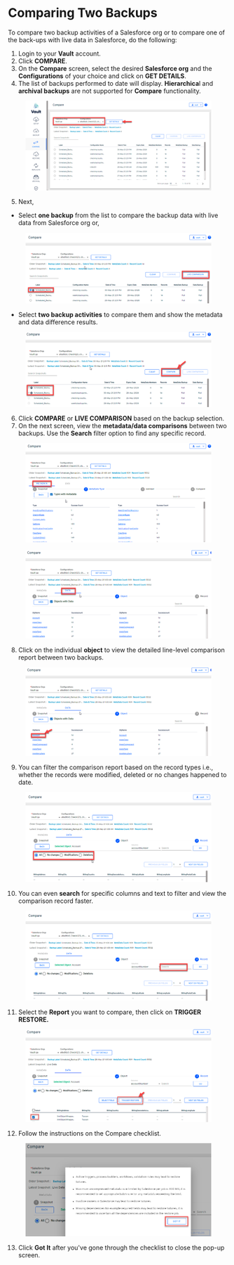 # Comparing Two Backups

To compare two backup activities of a Salesforce org or to compare one of the back-ups with live data in Salesforce, do the following:

1. Login to your **Vault** account.
2. Click **COMPARE**.
3. On the **Compare** screen, select the desired **Salesforce org** and the **Configurations** of your choice and click on **GET DETAILS**.&#x20;
4. The list of backups performed to date will display. **Hierarchica**l and **archival backups** are not supported for **Compare** functionality.

<figure><img src="../../../../.gitbook/assets/image (14) (1) (1) (1) (1) (1) (1) (1) (1) (1) (1) (1) (1) (1) (1) (1) (1).png" alt=""><figcaption></figcaption></figure>

5. Next,

* Select **one backup** from the list to compare the backup data with live data from Salesforce org or,

<figure><img src="../../../../.gitbook/assets/image (16) (1) (1) (1) (1) (1) (1) (1) (1) (1) (1) (1) (1) (1) (1) (1) (1).png" alt=""><figcaption></figcaption></figure>

* Select **two backup activities** to compare them and show the metadata and data difference results.

<figure><img src="../../../../.gitbook/assets/image (17) (1) (1) (1) (1) (1) (1) (1) (1) (1) (1) (1) (1) (1) (1) (1).png" alt=""><figcaption></figcaption></figure>

6. Click **COMPARE** or **LIVE COMPARISON** based on the backup selection.
7. On the next screen, view the **metadata/data comparisons** between two backups. Use the **Search** filter option to find any specific record.

<figure><img src="../../../../.gitbook/assets/image (18) (1) (1) (1) (1) (1) (1) (1) (1) (1) (1) (1) (1) (1) (1).png" alt=""><figcaption></figcaption></figure>

<figure><img src="../../../../.gitbook/assets/image (19) (1) (1) (1) (1) (1) (1) (1) (1) (1) (1) (1) (1) (1) (1).png" alt=""><figcaption></figcaption></figure>

8. Click on the individual **object** to view the detailed line-level comparison report between two backups.

<figure><img src="../../../../.gitbook/assets/image (20) (1) (1) (1) (1) (1) (1) (1) (1) (1) (1) (1) (1) (1) (1).png" alt=""><figcaption></figcaption></figure>

9. You can filter the comparison report based on the record types i.e., whether the records were modified, deleted or no changes happened to date.

<figure><img src="../../../../.gitbook/assets/image (21) (1) (1) (1) (1) (1) (1) (1) (1) (1) (1) (1) (1) (1) (1).png" alt=""><figcaption></figcaption></figure>

10. You can even **search** for specific columns and text to filter and view the comparison record faster.

<figure><img src="../../../../.gitbook/assets/image (22) (1) (1) (1) (1) (1) (1) (1) (1) (1) (1) (1) (1) (1) (1).png" alt=""><figcaption></figcaption></figure>

11. Select the **Report** you want to compare, then click on **TRIGGER RESTORE.**

<figure><img src="../../../../.gitbook/assets/image (23) (1) (1) (1) (1) (1) (1) (1) (1) (1) (1) (1) (1) (1) (1).png" alt=""><figcaption></figcaption></figure>

12. Follow the instructions on the Compare checklist.

<figure><img src="../../../../.gitbook/assets/image (24) (1) (1) (1) (1) (1) (1) (1) (1) (1) (1) (1) (1) (1) (1).png" alt="" width="563"><figcaption></figcaption></figure>

13. Click **Got It** after you've gone through the checklist to close the pop-up screen.
